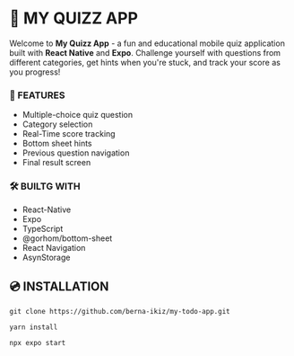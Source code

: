 # 📲 MY QUIZZ APP
Welcome to **My Quizz App** - a fun and educational mobile quiz application built with **React Native** and **Expo**. Challenge yourself with questions from different categories, get hints when you're stuck, and track your score as you progress!

### 🚀 FEATURES
- Multiple-choice quiz question
- Category selection
- Real-Time score tracking 
- Bottom sheet hints
- Previous question navigation
- Final result screen

### 🛠️ BUILTG WITH 
- React-Native
- Expo
- TypeScript
- @gorhom/bottom-sheet
- React Navigation
- AsynStorage

## 💿 INSTALLATION

```
git clone https://github.com/berna-ikiz/my-todo-app.git
```

```
yarn install 
```

```
npx expo start
```
